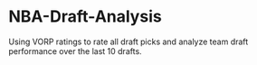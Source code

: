 # NBA-Draft-Analysis
Using VORP ratings to rate all draft picks and analyze team draft performance over the last 10 drafts.
